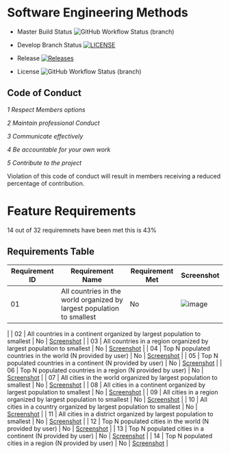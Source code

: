 # Software Engineering Methods

* Master Build Status ![GitHub Workflow Status (branch)](https://img.shields.io/github/actions/workflow/status/40399974/sem/main.yml?branch=master) 

* Develop Branch Status [![LICENSE](https://img.shields.io/github/license/40399974/sem.svg?style=flat-square)](https://github.com/40399974/sem/blob/main/LICENSE) 

* Release [![Releases](https://img.shields.io/github/release/40399974/sem/all.svg?style=flat-square)](https://github.com/40399974/sem/releases)

* License ![GitHub Workflow Status (branch)](https://img.shields.io/github/actions/workflow/status/40399974/sem/main.yml?branch=developer)

## Code of Conduct
_1 Respect Members options_

_2 Maintain professional Conduct_

_3 Communicate effectively_

_4 Be accountable for your own work_

_5 Contribute to the project_

Violation of this code of conduct will result in members receiving a reduced percentage of contribution. 

# Feature Requirements

14 out of 32 requiremnets have been met this is 43%

## Requirements Table

| Requirement ID | Requirement Name | Requirement Met | Screenshot |
|----------------|------------------|-----------------|------------|
| 01             | All countries in the world organized by largest population to smallest | No | ![image](https://github.com/40399974/sem/assets/159801837/310adb6b-1255-413d-a83f-94487cef85f8)
 |
| 02             | All countries in a continent organized by largest population to smallest | No | [Screenshot](screenshots/continent_countries.png) |
| 03             | All countries in a region organized by largest population to smallest | No | [Screenshot](screenshots/region_countries.png) |
| 04             | Top N populated countries in the world (N provided by user) | No | [Screenshot](screenshots/top_N_world_countries.png) |
| 05             | Top N populated countries in a continent (N provided by user) | No | [Screenshot](screenshots/top_N_continent_countries.png) |
| 06             | Top N populated countries in a region (N provided by user) | No | [Screenshot](screenshots/top_N_region_countries.png) |
| 07             | All cities in the world organized by largest population to smallest | No | [Screenshot](screenshots/world_cities.png) |
| 08             | All cities in a continent organized by largest population to smallest | No | [Screenshot](screenshots/continent_cities.png) |
| 09             | All cities in a region organized by largest population to smallest | No | [Screenshot](screenshots/region_cities.png) |
| 10             | All cities in a country organized by largest population to smallest | No | [Screenshot](screenshots/country_cities.png) |
| 11             | All cities in a district organized by largest population to smallest | No | [Screenshot](screenshots/district_cities.png) |
| 12             | Top N populated cities in the world (N provided by user) | No | [Screenshot](screenshots/top_N_world_cities.png) |
| 13             | Top N populated cities in a continent (N provided by user) | No | [Screenshot](screenshots/top_N_continent_cities.png) |
| 14             | Top N populated cities in a region (N provided by user) | No | [Screenshot](screenshots/top_N_region_cities.png) |
